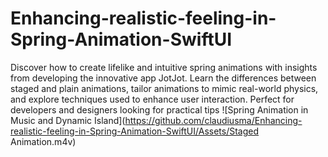 # Enhancing-realistic-feeling-in-Spring-Animation-SwiftUI
Discover how to create lifelike and intuitive spring animations with insights from developing the innovative app JotJot. Learn the differences between staged and plain animations, tailor animations to mimic real-world physics, and explore techniques used to enhance user interaction. Perfect for developers and designers looking for practical tips
![Spring Animation in Music and Dynamic Island](https://github.com/claudiusma/Enhancing-realistic-feeling-in-Spring-Animation-SwiftUI/Assets/Staged Animation.m4v)
